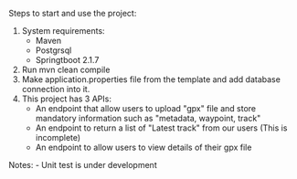 Steps to start and use the project:
1. System requirements:
    - Maven
    - Postgrsql
    - Springtboot 2.1.7
2. Run mvn clean compile
3. Make application.properties file from the template and add database connection into it. 
3. This project has 3 APIs:
    - An endpoint that allow users to upload "gpx" file and store mandatory information such as "metadata, waypoint, track" 
    - An endpoint to return a list of "Latest track" from our users (This is incomplete)
    - An endpoint to allow users to view details of their gpx file
    
Notes:
    - Unit test is under development